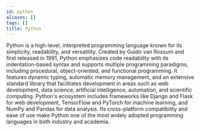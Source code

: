 ```yaml
---
id: python
aliases: []
tags: []
title: Python
---
```


Python is a high-level, interpreted programming language known for its simplicity, readability, and versatility. Created by Guido van Rossum and first released in 1991, Python emphasizes code readability with its indentation-based syntax and supports multiple programming paradigms, including procedural, object-oriented, and functional programming. It features dynamic typing, automatic memory management, and an extensive standard library that facilitates development in areas such as web development, data science, artificial intelligence, automation, and scientific computing. Python's ecosystem includes frameworks like Django and Flask for web development, TensorFlow and PyTorch for machine learning, and NumPy and Pandas for data analysis. Its cross-platform compatibility and ease of use make Python one of the most widely adopted programming languages in both industry and academia.
